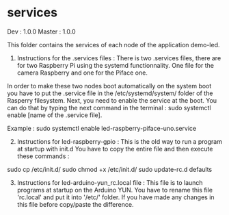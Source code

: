 services
=============

Dev    : 1.0.0
Master : 1.0.0

This folder contains the services of each node of the application demo-led.

1) Instructions for the .services files :
There is two .services files, there are for two Raspberry Pi using the systemd
functionnality.
One file for the camera Raspberry and one for the Piface one.

In order to make these two nodes boot automatically on the system boot you have
to put the .service file in the /etc/systemd/system/ folder of the Rasperry
filesystem.
Next, you need to enable the service at the boot. You can do that by typing the
next command in the terminal : sudo systemctl enable [name of the .service file].

Example : sudo systemctl enable led-raspberry-piface-uno.service

2) Instructions for led-raspberry-gpio :
This is the old way to run a program at startup with init.d 
You have to copy the entire file and then execute these commands :

sudo cp <your file> /etc/init.d/
sudo chmod +x /etc/init.d/<your file>
sudo update-rc.d <your file> defaults


3) Instructions for led-arduino-yun_rc.local file :
This file is to launch programs at startup on the Arduino YUN.
You have to rename this file 'rc.local' and put it into '/etc/' folder.
If you have made any changes in this file before copy/paste the difference.
